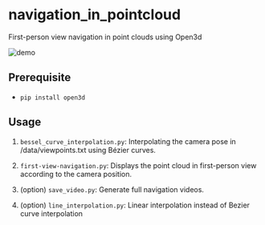 # navigation_in_pointcloud
First-person view navigation in point clouds using Open3d

![demo](https://github.com/SunZezhou/navigation_in_pointcloud/assets/49157013/c396f577-61dc-4d50-bbc4-0297f9696287)

## Prerequisite

- `pip install open3d`

## Usage

1. `bessel_curve_interpolation.py`: Interpolating the camera pose in /data/viewpoints.txt using Bézier curves.

1. `first-view-navigation.py`: Displays the point cloud in first-person view according to the camera position.

1. (option) `save_video.py`: Generate full navigation videos.

1. (option) `line_interpolation.py`: Linear interpolation instead of Bezier curve interpolation
